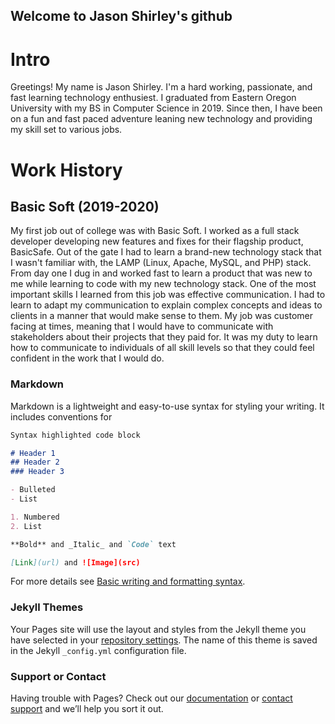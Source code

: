 ## Welcome to Jason Shirley's github

# Intro

Greetings! My name is Jason Shirley. I'm a hard working, passionate, and fast learning technology enthusiest. I graduated from Eastern Oregon University with my BS in Computer Science in 2019. Since then, I have been on a fun and fast paced adventure leaning new technology and providing my skill set to various jobs.

# Work History

## Basic Soft (2019-2020)
My first job out of college was with Basic Soft. I worked as a full stack developer developing new features and fixes for their flagship product, BasicSafe. Out of the gate I had to learn a brand-new technology stack that I wasn't familiar with, the LAMP (Linux, Apache, MySQL, and PHP) stack. From day one I dug in and worked fast to learn a product that was new to me while learning to code with my new technology stack.
One of the most important skills I learned from this job was effective communication. I had to learn to adapt my communication to explain complex concepts and ideas to clients in a manner that would make sense to them.  My job was customer facing at times, meaning that I would have to communicate with stakeholders about their projects that they paid for. It was my duty to learn how to communicate to individuals of all skill levels so that they could feel confident in the work that I would do.


### Markdown

Markdown is a lightweight and easy-to-use syntax for styling your writing. It includes conventions for

```markdown
Syntax highlighted code block

# Header 1
## Header 2
### Header 3

- Bulleted
- List

1. Numbered
2. List

**Bold** and _Italic_ and `Code` text

[Link](url) and ![Image](src)
```

For more details see [Basic writing and formatting syntax](https://docs.github.com/en/github/writing-on-github/getting-started-with-writing-and-formatting-on-github/basic-writing-and-formatting-syntax).

### Jekyll Themes

Your Pages site will use the layout and styles from the Jekyll theme you have selected in your [repository settings](https://github.com/JasonShirley/jasonshirley.github.io/settings/pages). The name of this theme is saved in the Jekyll `_config.yml` configuration file.

### Support or Contact

Having trouble with Pages? Check out our [documentation](https://docs.github.com/categories/github-pages-basics/) or [contact support](https://support.github.com/contact) and we’ll help you sort it out.
